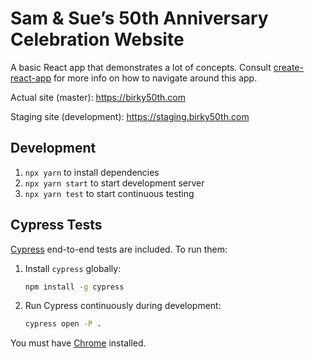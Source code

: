 # Sam & Sue’s 50th Anniversary Celebration Website

A basic React app that demonstrates a lot of concepts. Consult
[create-react-app][] for more info on how to navigate around this app.

Actual site (master): <https://birky50th.com>

Staging site (development): <https://staging.birky50th.com>

## Development

1.  `npx yarn` to install dependencies
1.  `npx yarn start` to start development server
1.  `npx yarn test` to start continuous testing

## Cypress Tests

[Cypress][] end-to-end tests are included. To run them:

1.  Install `cypress` globally:

    ```sh
    npm install -g cypress
    ```

1.  Run Cypress continuously during development:

    ```sh
    cypress open -P .
    ```

You must have [Chrome][] installed.

[chrome]: https://www.google.com/chrome/
[create-react-app]: https://github.com/facebook/create-react-app
[cypress]: https://www.cypress.io
